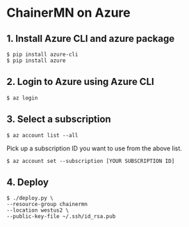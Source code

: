 # ChainerMN on Azure

## 1. Install Azure CLI and azure package

```
$ pip install azure-cli
$ pip install azure
```

## 2. Login to Azure using Azure CLI

```
$ az login
```

## 3. Select a subscription

```
$ az account list --all
```

Pick up a subscription ID you want to use from the above list.

```
$ az account set --subscription [YOUR SUBSCRIPTION ID]
```

## 4. Deploy

```
$ ./deploy.py \
--resource-group chainermn
--location westus2 \
--public-key-file ~/.ssh/id_rsa.pub
```
